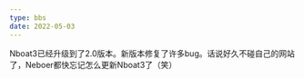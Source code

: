 ```yaml
---
type: bbs
date: 2022-05-03
---
```

Nboat3已经升级到了2.0版本。新版本修复了许多bug。话说好久不碰自己的网站了，Neboer都快忘记怎么更新Nboat3了（笑）
